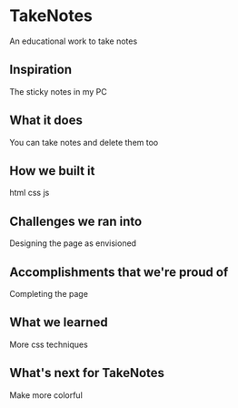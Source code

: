 # TakeNotes
An educational work to take notes

## Inspiration
The sticky notes in my PC

## What it does
You can take notes and delete them too

## How we built it
html css js

## Challenges we ran into
Designing the page as envisioned

## Accomplishments that we're proud of
Completing the page

## What we learned
More css techniques

## What's next for TakeNotes
Make more colorful
